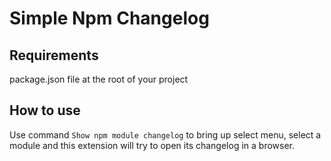 # Simple Npm Changelog

## Requirements

package.json file at the root of your project

## How to use

Use command `Show npm module changelog` to bring up select menu, select a module and this extension will try to open its changelog in a browser.
